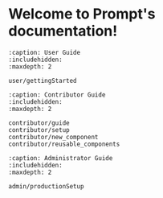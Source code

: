 <!-- 
Prompt documentation master file, created by sphinx-quickstart on Tue Jan 28 17:14:36 2025.
You can adapt this file completely to your liking, but it should at least
contain the root `toctree` directive.
-->

# Welcome to Prompt's documentation!

```{toctree}
:caption: User Guide
:includehidden:
:maxdepth: 2

user/gettingStarted
```

```{toctree}
:caption: Contributor Guide
:includehidden:
:maxdepth: 2

contributor/guide
contributor/setup
contributor/new_component
contributor/reusable_components
```

```{toctree}
:caption: Administrator Guide
:includehidden:
:maxdepth: 2

admin/productionSetup
```

